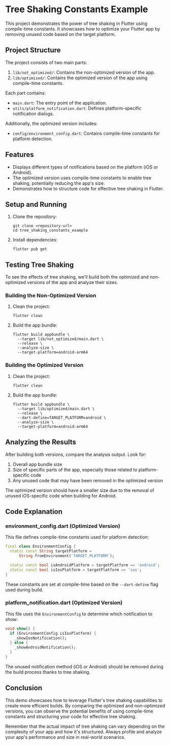 # Tree Shaking Constants Example

This project demonstrates the power of tree shaking in Flutter using compile-time constants. It showcases how to optimize your Flutter app by removing unused code based on the target platform.

## Project Structure

The project consists of two main parts:

1. `lib/not_optimized/`: Contains the non-optimized version of the app.
2. `lib/optimized/`: Contains the optimized version of the app using compile-time constants.

Each part contains:
- `main.dart`: The entry point of the application.
- `utils/platform_notification.dart`: Defines platform-specific notification dialogs.

Additionally, the optimized version includes:
- `config/environment_config.dart`: Contains compile-time constants for platform detection.

## Features

- Displays different types of notifications based on the platform (iOS or Android).
- The optimized version uses compile-time constants to enable tree shaking, potentially reducing the app's size.
- Demonstrates how to structure code for effective tree shaking in Flutter.

## Setup and Running

1. Clone the repository:
   ```
   git clone <repository-url>
   cd tree_shaking_constants_example
   ```

2. Install dependencies:
   ```
   flutter pub get
   ```

## Testing Tree Shaking

To see the effects of tree shaking, we'll build both the optimized and non-optimized versions of the app and analyze their sizes.

### Building the Non-Optimized Version

1. Clean the project:
   ```
   flutter clean
   ```

2. Build the app bundle:
   ```
   flutter build appbundle \
     --target lib/not_optimized/main.dart \
     --release \
     --analyze-size \
     --target-platform=android-arm64
   ```

### Building the Optimized Version

1. Clean the project:
   ```
   flutter clean
   ```

2. Build the app bundle:
   ```
   flutter build appbundle \
     --target lib/optimized/main.dart \
     --release \
     --dart-define=TARGET_PLATFORM=android \
     --analyze-size \
     --target-platform=android-arm64
   ```

## Analyzing the Results

After building both versions, compare the analysis output. Look for:

1. Overall app bundle size
2. Size of specific parts of the app, especially those related to platform-specific code
3. Any unused code that may have been removed in the optimized version

The optimized version should have a smaller size due to the removal of unused iOS-specific code when building for Android.

## Code Explanation

### environment_config.dart (Optimized Version)

This file defines compile-time constants used for platform detection:

```dart
final class EnvironmentConfig {
  static const String targetPlatform =
      String.fromEnvironment('TARGET_PLATFORM');

  static const bool isAndroidPlatform = targetPlatform == 'android';
  static const bool isIosPlatform = targetPlatform == 'ios';
}
```

These constants are set at compile-time based on the `--dart-define` flag used during build.

### platform_notification.dart (Optimized Version)

This file uses the `EnvironmentConfig` to determine which notification to show:

```dart
void show() {
  if (EnvironmentConfig.isIosPlatform) {
    _showIosNotification();
  } else {
    _showAndroidNotification();
  }
}
```

The unused notification method (iOS or Android) should be removed during the build process thanks to tree shaking.

## Conclusion

This demo showcases how to leverage Flutter's tree shaking capabilities to create more efficient builds. By comparing the optimized and non-optimized versions, you can observe the potential benefits of using compile-time constants and structuring your code for effective tree shaking.

Remember that the actual impact of tree shaking can vary depending on the complexity of your app and how it's structured. Always profile and analyze your app's performance and size in real-world scenarios.